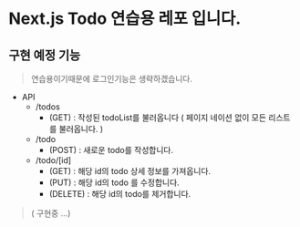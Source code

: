 # Next.js Todo 연습용 레포 입니다.

## 구현 예정 기능

> 연습용이기때문에 로그인기능은 생략하겠습니다.

- API
  - /todos
    - (GET) : 작성된 todoList를 불러옵니다 ( 페이지 네이션 없이 모든 리스트를 불러옵니다. )
  - /todo
    - (POST) : 새로운 todo를 작성합니다.
  - /todo/[id]
    - (GET) : 해당 id의 todo 상세 정보를 가져옵니다.
    - (PUT) : 해당 id의 todo 를 수정합니다.
    - (DELETE) : 해당 id의 todo를 제거합니다.



> ( 구현중 ...)
